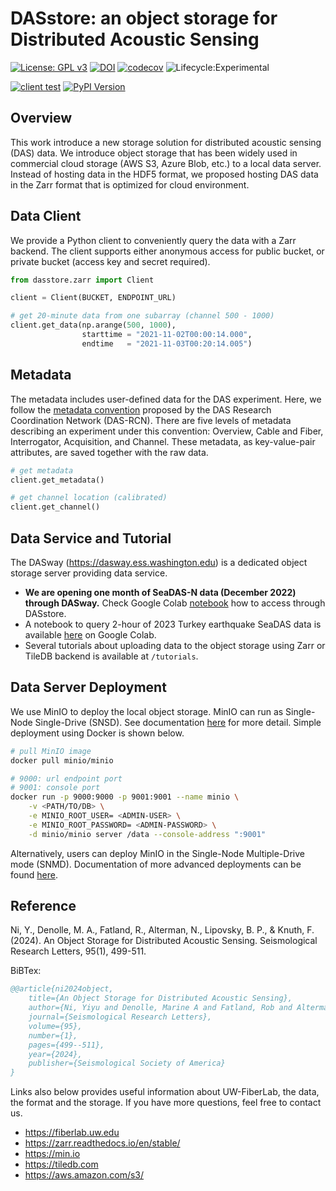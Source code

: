 # DASstore: an object storage for Distributed Acoustic Sensing
[![License: GPL v3](https://img.shields.io/badge/License-GPLv3-blue.svg)](https://www.gnu.org/licenses/gpl-3.0)
[![DOI](https://zenodo.org/badge/566535376.svg)](https://zenodo.org/badge/latestdoi/566535376)
[![codecov](https://codecov.io/github/niyiyu/DASstore/graph/badge.svg?token=AO893P0KQG)](https://codecov.io/github/niyiyu/DASstore)
![Lifecycle:Experimental](https://img.shields.io/badge/Lifecycle-Experimental-339999)

[![client test](https://github.com/niyiyu/DASstore/actions/workflows/test.yaml/badge.svg)](https://github.com/niyiyu/DASstore/actions/workflows/test.yaml)
[![PyPI Version](https://img.shields.io/pypi/v/dasstore.svg)](https://pypi.python.org/pypi/dasstore)

## Overview
This work introduce a new storage solution for distributed acoustic sensing (DAS) data. We introduce object storage that has been widely used in commercial cloud storage (AWS S3, Azure Blob, etc.) to a local data server. Instead of hosting data in the HDF5 format, we proposed hosting DAS data in the Zarr format that is optimized for cloud environment.

## Data Client
We provide a Python client to conveniently query the data with a Zarr backend. The client supports either anonymous access for public bucket, or private bucket (access key and secret required).
```python
from dasstore.zarr import Client

client = Client(BUCKET, ENDPOINT_URL)

# get 20-minute data from one subarray (channel 500 - 1000)
client.get_data(np.arange(500, 1000),
                starttime = "2021-11-02T00:00:14.000",
                endtime   = "2021-11-03T00:20:14.005")
```

## Metadata
The metadata includes user-defined data for the DAS experiment. Here, we follow the [metadata convention](https://github.com/DAS-RCN/DAS_metadata) proposed by the DAS Research Coordination Network (DAS-RCN). There are five levels of metadata describing an experiment under this convention: Overview, Cable and Fiber, Interrogator, Acquisition, and Channel. These metadata, as key-value-pair attributes, are saved together with the raw data.

```python
# get metadata
client.get_metadata()

# get channel location (calibrated)
client.get_channel()
```

## Data Service and Tutorial
The DASway (https://dasway.ess.washington.edu) is a dedicated object storage server providing data service.

* **We are opening one month of SeaDAS-N data (December 2022) through DASway.** Check Google Colab [notebook](https://colab.research.google.com/drive/112-rt1iCj-v6mHDVajfnJAYyVjxNDT9o?usp=sharing) how to access through DASstore.
* A notebook to query 2-hour of 2023 Turkey earthquake SeaDAS data is available [here](https://colab.research.google.com/drive/19tY6DFhOC3_eWjV7e5j-WygGw63bjodP?usp=sharing) on Google Colab.
* Several tutorials about uploading data to the object storage using Zarr or TileDB backend is available at `/tutorials`.

## Data Server Deployment
We use MinIO to deploy the local object storage. MinIO can run as Single-Node Single-Drive (SNSD). See documentation [here](https://min.io/docs/minio/linux/operations/install-deploy-manage/deploy-minio-single-node-single-drive.html) for more detail. Simple deployment using Docker is shown below.
```bash
# pull MinIO image
docker pull minio/minio

# 9000: url endpoint port
# 9001: console port
docker run -p 9000:9000 -p 9001:9001 --name minio \
    -v <PATH/TO/DB> \
    -e MINIO_ROOT_USER= <ADMIN-USER> \
    -e MINIO_ROOT_PASSWORD= <ADMIN-PASSWORD> \
    -d minio/minio server /data --console-address ":9001"
```

Alternatively, users can deploy MinIO in the Single-Node Multiple-Drive mode (SNMD). Documentation of more advanced deployments can be found [here](https://min.io/docs/minio/linux/operations/install-deploy-manage/deploy-minio-single-node-multi-drive.html).


## Reference
Ni, Y., Denolle, M. A., Fatland, R., Alterman, N., Lipovsky, B. P., & Knuth, F. (2024). An Object Storage for Distributed Acoustic Sensing. Seismological Research Letters, 95(1), 499-511.

BiBTex:
```bibtex
@@article{ni2024object,
    title={An Object Storage for Distributed Acoustic Sensing},
    author={Ni, Yiyu and Denolle, Marine A and Fatland, Rob and Alterman, Naomi and Lipovsky, Bradley P and Knuth, Friedrich},
    journal={Seismological Research Letters},
    volume={95},
    number={1},
    pages={499--511},
    year={2024},
    publisher={Seismological Society of America}
}
```

Links also below provides useful information about UW-FiberLab, the data, the format and the storage. If you have more questions, feel free to contact us.
* https://fiberlab.uw.edu
* https://zarr.readthedocs.io/en/stable/
* https://min.io
* https://tiledb.com
* https://aws.amazon.com/s3/
